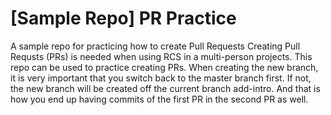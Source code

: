 # [Sample Repo] PR Practice
A sample repo for practicing how to create Pull Requests
Creating Pull Requsts (PRs) is needed when using RCS in a multi-person projects. This repo can be used to practice creating PRs.
When creating the new branch, it is very important that you switch back to the master branch first. If not, the new branch will be created off the current branch add-intro. And that is how you end up having commits of the first PR in the second PR as well.